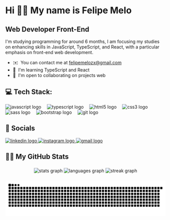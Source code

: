 Hi 👋🏾 My name is Felipe Melo
===================================================================================================================================

Web Developer Front-End
-------------

I'm studying programming for around 6 months, I am focusing my studies on enhancing skills in JavaScript, TypeScript, and React, with a particular emphasis on front-end web development.

* ✉️  You can contact me at [felipemelozx@gmail.com](mailto:felipemelozx@gmail.com)
* 🧠  I'm learning TypeScript and React
* 🤝  I'm open to collaborating on projects web

## 💻 Tech Stack:


<div align="left">
  <img src="https://img.shields.io/badge/JavaScript-F7DF1E?logo=javascript&logoColor=black&style=for-the-badge" height="50" alt="javascript logo"  />
  <img width="10" />
  <img src="https://img.shields.io/badge/TypeScript-3178C6?logo=typescript&logoColor=white&style=for-the-badge" height="50" alt="typescript logo"  />
  <img width="10" />
  <img src="https://img.shields.io/badge/HTML5-E34F26?logo=html5&logoColor=white&style=for-the-badge" height="50" alt="html5 logo"  />
  <img width="10" />
  <img src="https://img.shields.io/badge/CSS3-1572B6?logo=css3&logoColor=white&style=for-the-badge" height="50" alt="css3 logo"  />
  <img src="https://img.shields.io/badge/Sass-CC6699?logo=sass&logoColor=black&style=for-the-badge" height="50" alt="sass logo"  />
  <img width="10" />
  <img src="https://img.shields.io/badge/Bootstrap-7952B3?logo=bootstrap&logoColor=white&style=for-the-badge" height="50" alt="bootstrap logo"  />
  <img width="10" />
  <img src="https://img.shields.io/badge/Git-F05032?logo=git&logoColor=white&style=for-the-badge" height="50" alt="git logo"  />
</div>

###
## 📱 Socials

<div align="left">
  <a href="https://www.linkedin.com/in/felipemelozx/" target="_blank">
    <img src="https://raw.githubusercontent.com/maurodesouza/profile-readme-generator/master/src/assets/icons/social/linkedin/default.svg" width="52" height="40" alt="linkedin logo"  />
  </a>
  <a href="https://www.instagram.com/fellype.zx7/" target="_blank">
    <img src="https://raw.githubusercontent.com/maurodesouza/profile-readme-generator/master/src/assets/icons/social/instagram/default.svg" width="52" height="40" alt="instagram logo"  />
  </a>
  <a href="mailto:felipemelozx@gmail.com" target="_blank">
    <img src="https://raw.githubusercontent.com/maurodesouza/profile-readme-generator/master/src/assets/icons/social/gmail/default.svg" width="52" height="40" alt="gmail logo"  />
  </a>
</div>

###



## 👨‍💻 My GitHub Stats

###

<div align="center">
  <img src="https://github-readme-stats.vercel.app/api?username=felipemelozx&hide_title=false&hide_rank=false&show_icons=true&include_all_commits=true&count_private=true&disable_animations=false&theme=dracula&locale=en&hide_border=false&order=1" height="150" alt="stats graph"  />
  <img src="https://github-readme-stats.vercel.app/api/top-langs?username=felipemelozx&locale=en&hide_title=false&layout=compact&card_width=320&langs_count=5&theme=dracula&hide_border=false&order=2" height="150" alt="languages graph"  />
  <img src="https://streak-stats.demolab.com?user=felipemelozx&locale=en&mode=daily&theme=dracula&hide_border=false&border_radius=5&order=3" height="150" alt="streak graph"  />
</div>


###
<img src="https://raw.githubusercontent.com/felipemelozx/felipemelozx/output/snake.svg" alt="Snake animation" />

###
